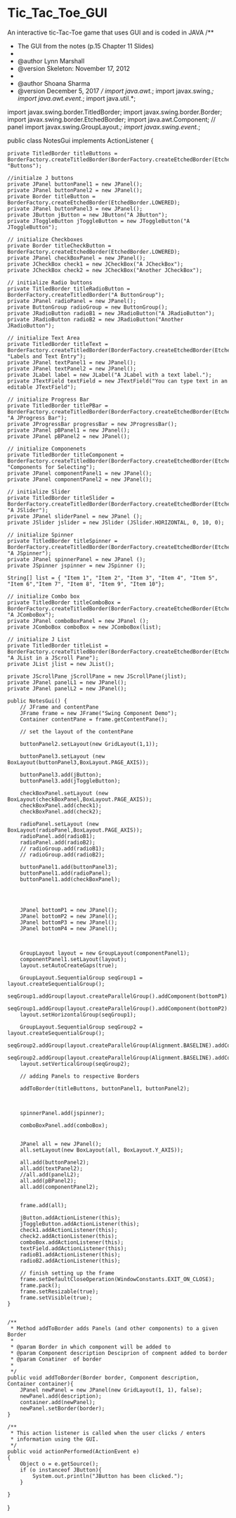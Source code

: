 # Tic_Tac_Toe_GUI
An interactive tic-Tac-Toe game that uses GUI and is coded in JAVA 
/**
 * The GUI from the notes (p.15 Chapter 11 Slides)
 * 
 * @author Lynn Marshall
 * @version Skeleton: November 17, 2012
 * 
 * @author Shoana Sharma
 * @version December 5, 2017
 */
import java.awt.*;
import javax.swing.*;
import java.awt.event.*;
import java.util.*;

import javax.swing.border.TitledBorder;
import javax.swing.border.Border;
import javax.swing.border.EtchedBorder;
import java.awt.Component; // panel
import javax.swing.GroupLayout.*;
import javax.swing.event.*;

public class NotesGui implements ActionListener
{

    private TitledBorder titleButtons = BorderFactory.createTitledBorder(BorderFactory.createEtchedBorder(EtchedBorder.LOWERED), "Buttons");

    //initialze J buttons
    private JPanel buttonPanel1 = new JPanel();
    private JPanel buttonPanel2 = new JPanel();
    private Border titleButton = BorderFactory.createEtchedBorder(EtchedBorder.LOWERED);
    private JPanel buttonPanel3 = new JPanel();
    private JButton jButton = new JButton("A JButton");
    private JToggleButton jToggleButton = new JToggleButton("A JToggleButton");

    // initialize Checkboxes
    private Border titleCheckButton = BorderFactory.createEtchedBorder(EtchedBorder.LOWERED);
    private JPanel checkBoxPanel = new JPanel();
    private JCheckBox check1 = new JCheckBox("A JCheckBox");
    private JCheckBox check2 = new JCheckBox("Another JCheckBox");

    // initialize Radio buttons
    private TitledBorder titleRadioButton = BorderFactory.createTitledBorder("A ButtonGroup");
    private JPanel radioPanel = new JPanel();
    private ButtonGroup radioGroup = new ButtonGroup();
    private JRadioButton radioB1 = new JRadioButton("A JRadioButton");
    private JRadioButton radioB2 = new JRadioButton("Another JRadioButton");

    // initialize Text Area
    private TitledBorder titleText = BorderFactory.createTitledBorder(BorderFactory.createEtchedBorder(EtchedBorder.LOWERED), "Labels and Text Entry");
    private JPanel textPanel1 = new JPanel();
    private JPanel textPanel2 = new JPanel();
    private JLabel label = new JLabel("A JLabel with a text label.");
    private JTextField textField = new JTextField("You can type text in an editable JTextField");

    // initialize Progress Bar
    private TitledBorder titlePBar = BorderFactory.createTitledBorder(BorderFactory.createEtchedBorder(EtchedBorder.LOWERED), "A JProgress Bar");
    private JProgressBar progressBar = new JProgressBar();
    private JPanel pBPanel1 = new JPanel();
    private JPanel pBPanel2 = new JPanel();

    // initialize Componenets
    private TitledBorder titleComponent = BorderFactory.createTitledBorder(BorderFactory.createEtchedBorder(EtchedBorder.LOWERED), "Components for Selecting");
    private JPanel componentPanel1 = new JPanel();
    private JPanel componentPanel2 = new JPanel();

    // initialize Slider
    private TitledBorder titleSlider = BorderFactory.createTitledBorder(BorderFactory.createEtchedBorder(EtchedBorder.LOWERED), "A JSlider");
    private JPanel sliderPanel = new JPanel ();
    private JSlider jslider = new JSlider (JSlider.HORIZONTAL, 0, 10, 0);

    // initialize Spinner 
    private TitledBorder titleSpinner = BorderFactory.createTitledBorder(BorderFactory.createEtchedBorder(EtchedBorder.LOWERED), "A JSpinner");
    private JPanel spinnerPanel = new JPanel ();
    private JSpinner jspinner = new JSpinner ();
    
    String[] list = { "Item 1", "Item 2", "Item 3", "Item 4", "Item 5", "Item 6","Item 7", "Item 8", "Item 9", "Item 10"};
    
    // initialize Combo box
    private TitledBorder titleComboBox = BorderFactory.createTitledBorder(BorderFactory.createEtchedBorder(EtchedBorder.LOWERED), "A JComboBox");
    private JPanel comboBoxPanel = new JPanel ();
    private JComboBox comboBox = new JComboBox(list);

    // initialize J List
    private TitledBorder titleList = BorderFactory.createTitledBorder(BorderFactory.createEtchedBorder(EtchedBorder.LOWERED), "A JList in a JScroll Pane");
    private JList jlist = new JList();

    private JScrollPane jScrollPane = new JScrollPane(jlist);
    private JPanel panelL1 = new JPanel();
    private JPanel panelL2 = new JPanel();

    public NotesGui() {
        // JFrame and contentPane
        JFrame frame = new JFrame("Swing Component Demo");
        Container contentPane = frame.getContentPane();

        // set the layout of the contentPane
        
        buttonPanel2.setLayout(new GridLayout(1,1));

        buttonPanel3.setLayout (new BoxLayout(buttonPanel3,BoxLayout.PAGE_AXIS));

        buttonPanel3.add(jButton);
        buttonPanel3.add(jToggleButton);

        checkBoxPanel.setLayout (new BoxLayout(checkBoxPanel,BoxLayout.PAGE_AXIS));
        checkBoxPanel.add(check1);
        checkBoxPanel.add(check2);

        radioPanel.setLayout (new BoxLayout(radioPanel,BoxLayout.PAGE_AXIS));
        radioPanel.add(radioB1);
        radioPanel.add(radioB2);
        // radioGroup.add(radioB1);
        // radioGroup.add(radioB2);

        buttonPanel1.add(buttonPanel3);
        buttonPanel1.add(radioPanel);
        buttonPanel1.add(checkBoxPanel);

        
        

        JPanel bottomP1 = new JPanel();
        JPanel bottomP2 = new JPanel();
        JPanel bottomP3 = new JPanel();
        JPanel bottomP4 = new JPanel();
       

        
        GroupLayout layout = new GroupLayout(componentPanel1);
        componentPanel1.setLayout(layout);
        layout.setAutoCreateGaps(true);

        GroupLayout.SequentialGroup seqGroup1 = layout.createSequentialGroup();
        seqGroup1.addGroup(layout.createParallelGroup().addComponent(bottomP1).addComponent(bottomP3));
        seqGroup1.addGroup(layout.createParallelGroup().addComponent(bottomP2).addComponent(bottomP4));        
        layout.setHorizontalGroup(seqGroup1);

        GroupLayout.SequentialGroup seqGroup2 = layout.createSequentialGroup();
        seqGroup2.addGroup(layout.createParallelGroup(Alignment.BASELINE).addComponent(bottomP1).addComponent(bottomP2));
        seqGroup2.addGroup(layout.createParallelGroup(Alignment.BASELINE).addComponent(bottomP3).addComponent(bottomP4));
        layout.setVerticalGroup(seqGroup2);

        // adding Panels to respective Borders
        
        addToBorder(titleButtons, buttonPanel1, buttonPanel2);

        
       
        spinnerPanel.add(jspinner);

        comboBoxPanel.add(comboBox);
        

        JPanel all = new JPanel();
        all.setLayout(new BoxLayout(all, BoxLayout.Y_AXIS));

        all.add(buttonPanel2);
        all.add(textPanel2);
        //all.add(panelL2);
        all.add(pBPanel2);
        all.add(componentPanel2);
        
        
        frame.add(all);

        jButton.addActionListener(this);
        jToggleButton.addActionListener(this);
        check1.addActionListener(this);
        check2.addActionListener(this);
        comboBox.addActionListener(this);
        textField.addActionListener(this);
        radioB1.addActionListener(this);
        radioB2.addActionListener(this);

        // finish setting up the frame
        frame.setDefaultCloseOperation(WindowConstants.EXIT_ON_CLOSE);
        frame.pack();
        frame.setResizable(true);
        frame.setVisible(true);
    }

    
    /** 
     * Method addToBorder adds Panels (and other components) to a given Border
     * 
     * @param Border in which component will be added to
     * @param Component description Desciprion of compnent added to border
     * @param Conatiner  of border
     * 
     */
    public void addToBorder(Border border, Component description, Container container){
        JPanel newPanel = new JPanel(new GridLayout(1, 1), false);
        newPanel.add(description);
        container.add(newPanel);
        newPanel.setBorder(border);
    }

    /** 
     * This action listener is called when the user clicks / enters
     * information using the GUI. 
     */
    public void actionPerformed(ActionEvent e)
    {
        Object o = e.getSource();
        if (o instanceof JButton){ 
            System.out.println("JButton has been clicked."); 
        }
        
    }    
}
